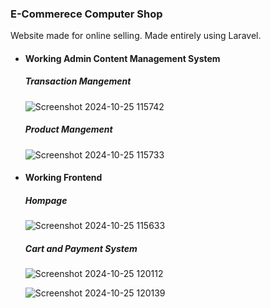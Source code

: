 ### E-Commerece Computer Shop

Website made for online selling. Made entirely using Laravel.

- #### Working Admin Content Management System
  
  ##### Transaction Mangement
  
  ![Screenshot 2024-10-25 115742](https://github.com/user-attachments/assets/e0a78c9b-587b-4832-b4ea-709ad366e709)

  ##### Product Mangement

  ![Screenshot 2024-10-25 115733](https://github.com/user-attachments/assets/3f73d717-0222-4d08-85e2-c48e55aa7804)


- #### Working Frontend

  ##### Hompage

  ![Screenshot 2024-10-25 115633](https://github.com/user-attachments/assets/e4905144-c9c0-4dcb-9553-cf8560614d6b)


  ##### Cart and Payment System

  ![Screenshot 2024-10-25 120112](https://github.com/user-attachments/assets/4bc84e0a-d4ba-42c4-86fa-467a2c0dc8a1)

  ![Screenshot 2024-10-25 120139](https://github.com/user-attachments/assets/5b73176a-d389-4394-b388-4694264f959e)
